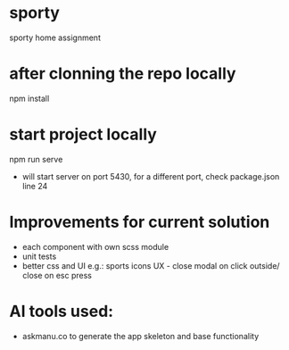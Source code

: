 # sporty
sporty home assignment

# after clonning the repo locally
npm install

# start project locally
npm run serve
- will start server on port 5430, for a different port, check package.json line 24

# Improvements for current solution
- each component with own scss module
- unit tests
- better css and UI e.g.: sports icons UX - close modal on click outside/ close on esc press

# AI tools used:
- askmanu.co to generate the app skeleton and base functionality